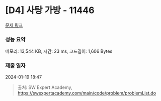 # [D4] 사탕 가방 - 11446 

[문제 링크](https://swexpertacademy.com/main/code/problem/problemDetail.do?contestProbId=AXdHxTNqC2IDFAS5) 

### 성능 요약

메모리: 13,544 KB, 시간: 23 ms, 코드길이: 1,606 Bytes

### 제출 일자

2024-01-19 18:47



> 출처: SW Expert Academy, https://swexpertacademy.com/main/code/problem/problemList.do